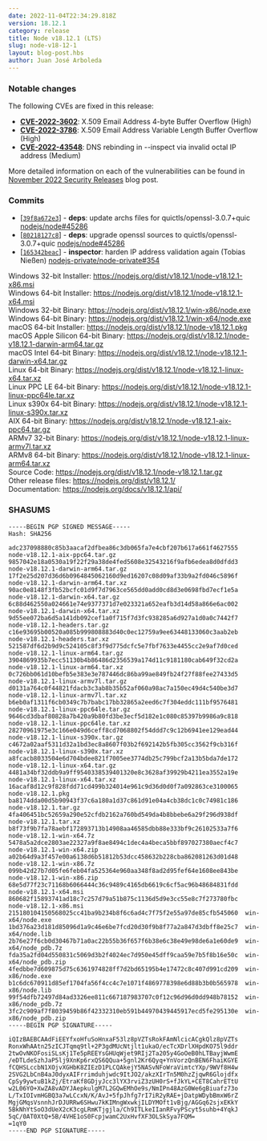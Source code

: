 ```yaml
---
date: 2022-11-04T22:34:29.818Z
version: 18.12.1
category: release
title: Node v18.12.1 (LTS)
slug: node-v18-12-1
layout: blog-post.hbs
author: Juan José Arboleda
---
```


### Notable changes

The following CVEs are fixed in this release:

- **[CVE-2022-3602](https://cve.mitre.org/cgi-bin/cvename.cgi?name=CVE-2022-3602)**: X.509 Email Address 4-byte Buffer Overflow (High)
- **[CVE-2022-3786](https://cve.mitre.org/cgi-bin/cvename.cgi?name=CVE-2022-3786)**: X.509 Email Address Variable Length Buffer Overflow (High)
- **[CVE-2022-43548](https://cve.mitre.org/cgi-bin/cvename.cgi?name=CVE-2022-43548)**: DNS rebinding in --inspect via invalid octal IP address (Medium)

More detailed information on each of the vulnerabilities can be found in [November 2022 Security Releases](https://nodejs.org/en/blog/vulnerability/november-2022-security-releases/) blog post.

### Commits

- \[[`39f8a672e3`](https://github.com/nodejs/node/commit/39f8a672e3)] - **deps**: update archs files for quictls/openssl-3.0.7+quic [nodejs/node#45286](https://github.com/nodejs/node/pull/45286)
- \[[`80218127c8`](https://github.com/nodejs/node/commit/80218127c8)] - **deps**: upgrade openssl sources to quictls/openssl-3.0.7+quic [nodejs/node#45286](https://github.com/nodejs/node/pull/45286)
- \[[`165342beac`](https://github.com/nodejs/node/commit/165342beac)] - **inspector**: harden IP address validation again (Tobias Nießen) [nodejs-private/node-private#354](https://github.com/nodejs-private/node-private/pull/354)

Windows 32-bit Installer: https://nodejs.org/dist/v18.12.1/node-v18.12.1-x86.msi \
Windows 64-bit Installer: https://nodejs.org/dist/v18.12.1/node-v18.12.1-x64.msi \
Windows 32-bit Binary: https://nodejs.org/dist/v18.12.1/win-x86/node.exe \
Windows 64-bit Binary: https://nodejs.org/dist/v18.12.1/win-x64/node.exe \
macOS 64-bit Installer: https://nodejs.org/dist/v18.12.1/node-v18.12.1.pkg \
macOS Apple Silicon 64-bit Binary: https://nodejs.org/dist/v18.12.1/node-v18.12.1-darwin-arm64.tar.gz \
macOS Intel 64-bit Binary: https://nodejs.org/dist/v18.12.1/node-v18.12.1-darwin-x64.tar.gz \
Linux 64-bit Binary: https://nodejs.org/dist/v18.12.1/node-v18.12.1-linux-x64.tar.xz \
Linux PPC LE 64-bit Binary: https://nodejs.org/dist/v18.12.1/node-v18.12.1-linux-ppc64le.tar.xz \
Linux s390x 64-bit Binary: https://nodejs.org/dist/v18.12.1/node-v18.12.1-linux-s390x.tar.xz \
AIX 64-bit Binary: https://nodejs.org/dist/v18.12.1/node-v18.12.1-aix-ppc64.tar.gz \
ARMv7 32-bit Binary: https://nodejs.org/dist/v18.12.1/node-v18.12.1-linux-armv7l.tar.xz \
ARMv8 64-bit Binary: https://nodejs.org/dist/v18.12.1/node-v18.12.1-linux-arm64.tar.xz \
Source Code: https://nodejs.org/dist/v18.12.1/node-v18.12.1.tar.gz \
Other release files: https://nodejs.org/dist/v18.12.1/ \
Documentation: https://nodejs.org/docs/v18.12.1/api/

### SHASUMS

```
-----BEGIN PGP SIGNED MESSAGE-----
Hash: SHA256

adc237098880c85b3aacaf2dfbea86c3db065fa7e4cbf207b617a661f4627555  node-v18.12.1-aix-ppc64.tar.gz
9857042e18a0530a19f22f29a38de4fed5608e32543216f9afb6edea8d0dfdd3  node-v18.12.1-darwin-arm64.tar.gz
17f2e25d207d36d6b0964845062160d9ed16207c08d09af33b9a2fd046c5896f  node-v18.12.1-darwin-arm64.tar.xz
90ac0e8148f3fb52bcfc01d9f7d7963ce565dd0add0cd8d3e0698fbd7ecf1e5a  node-v18.12.1-darwin-x64.tar.gz
6c88d462550a024661e74e9377371d7e023321a652eafb3d14d58a866e6ac002  node-v18.12.1-darwin-x64.tar.xz
9d55ee072ba6d5a141db092cef1a0f715f7d3fc938285a6d927a1d0a0c7442f7  node-v18.12.1-headers.tar.gz
c16e93695b00520a085b999808883d40c0ec12759a9ee63448133060c3aab2eb  node-v18.12.1-headers.tar.xz
521587df6d2b9d9c524105c8f3f9d775dcfc5e7fbf7633e4455cc2e9af7d0ced  node-v18.12.1-linux-arm64.tar.gz
3904869935b7ecc51130b4b86486d2356539a174d11c9181180cab649f32cd2a  node-v18.12.1-linux-arm64.tar.xz
0c726bb061d10befb5e383e3e787446dc86ba99ae849fb24f27f88fee27433d5  node-v18.12.1-linux-armv7l.tar.gz
d0131a764c0f44821fdacb3c3ab8b35b52af060a98ac7a150ec49d4c540be3d7  node-v18.12.1-linux-armv7l.tar.xz
b6eb0af1311f6cb0349c7b7babc17bb32865a2eed6c7f304eddc111bf9576481  node-v18.12.1-linux-ppc64le.tar.gz
9646cd3dbaf80828a7b420a9b80fd3be3ecf5d182e1c080c85397b9986a9c818  node-v18.12.1-linux-ppc64le.tar.xz
28270961975e3c166e049d6ceff8cd7068802f54ddd7c9c12b6941ee129ead44  node-v18.12.1-linux-s390x.tar.gz
c4672a02aaf5311d32a1bd3ec8a8607f03b2f692142b5fb305cc3562f9cb316f  node-v18.12.1-linux-s390x.tar.xz
a8fcacb8033504e6d704bdee821f7005ee3774db25c799bcf2a13b5bda7de172  node-v18.12.1-linux-x64.tar.gz
4481a34bf32ddb9a9ff9540338539401320e8c3628af39929b4211ea3552a19e  node-v18.12.1-linux-x64.tar.xz
16acaf8d12c9f828fdd71cd499b324014e961c9d36d0d0f7a092863ce3100065  node-v18.12.1.pkg
ba8174dda00d5b90943f37c6a180a1d37c861d91e04a4cb38dc1c0c74981c186  node-v18.12.1.tar.gz
4fa406451bc52659a290e52cfdb2162a760bd549da4b8bbebe6a29f296d938df  node-v18.12.1.tar.xz
b8f73f9b7fa78aebf172893713b14908aa46585dbb88e333bf9c26102533a7f6  node-v18.12.1-win-x64.7z
5478a5a2dce2803ae22327a9f8ae8494c1dec4a4beca5bbf897027380aecf4c7  node-v18.12.1-win-x64.zip
a02b64d9a3f457e00a6138d6b51812b53dcc458632b228cba862081263d01d48  node-v18.12.1-win-x86.7z
099b42d27b7d05fe6feb04fa525364e960aa348f8ad2d95fef64e1608ee843be  node-v18.12.1-win-x86.zip
68e5d77f23c71168b6066444c36c9489c4165db6619c6cf5ac96b48684831fdd  node-v18.12.1-x64.msi
860682f15893741ad18c7c257d79a51b875c1136d5d9e3cc55e8c7f273780fbc  node-v18.12.1-x86.msi
215180104150568025cc41ba9b234b8f6c6ad4c7f75f2e55a97de85cfb545060  win-x64/node.exe
1bd376a23d181d85096d1a9c46e6be7fcd20d30f9b8f77a2a847d3dbff8e25c7  win-x64/node.lib
2b76e27f6cb0d30467b71a0ac22b55b36f657f6b38e6c38e49e98de6a1e60de9  win-x64/node_pdb.7z
fda35a2fd04d550831c5069d3b2f4024ec7d950e45dff9caa59e7b5f8b16e50c  win-x64/node_pdb.zip
4fedbbe7d609875d75c6361974828ff7d2bd65195b4e17472c8c407d991cd209  win-x86/node.exe
b1c6dc670911d85ef1704fa56f4cc4c7e1071f4869778398e6d88b3b0b565978  win-x86/node.lib
99f54dfb72497d84ad3326ee811c667187983707c0f12c96d96d0dd948b78152  win-x86/node_pdb.7z
3fc2c909af7f8039459b86f42332310eb591b44970439445917ecd5fe295130e  win-x86/node_pdb.zip
-----BEGIN PGP SIGNATURE-----

iQIzBAEBCAAdFiEEYfxoHfuSoHnxaF53lz8pVZTsRokFAmNlcicACgkQlz8pVZTs
RonxWhAAtn25zICJTqmq9tl+2P3gdMUcNtjlt1ukaO/ecTcXDrlXHpdKO75l9ddr
2twOvNKOFosiSLsKj1Te5pREEYsGHUqWjet9RIj2Ta205y4GoOeB0hLTBayjWwmE
/eDTLdeSzhJaP5lj9XnKp6rxQS6QQua+5gnl2Kr6Qyq+YnVorzQnBEN6FhaiKGYE
fCQHSLccbN1XOjvXGHbK8ZIEzD1PLCQAkejY5NASvNFoWraVimtcYXp/9WVf8H4w
2SVG2LbCnB4aJ0dyxAIFrrimduhjwdc9ItJO2/akzXIrTn5M0hzZjqwR6Glojdfx
CpSy9ywtuB1kZj/EtraKf8GDjyJcc3lYX3rviZ3zUH0rS+fJkYL+CET8CahrETtU
w2L06YO+XwZA8vADYJAepkulgM7L2GQwEMhOe9s/NmIPn48AzG0We6gBiuafz73o
L/TxIOIvmHGBQ3a7wLCcxN/K/AvJ+5fpJhfg7rI7iR2yRAE+jDatpWDybBmxW6rZ
MgjGMqsVsnnhJrDJURRw6SHwu7kKIMngWxwkjILDYMOft1vBjg/AGGq62sjxEKkY
5BkNhYtSoO3dUeX2cK3cgLRmKTjgjla/Ch9ITLkeIIanRFvyPScyt5suhb+4YqkJ
5qC/0AT0XtQ+5B/4VHE1oS0FcpjwamC2UxHvfXF3OLSkSya7FQM=
=1qY0
-----END PGP SIGNATURE-----

```
